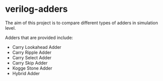# verilog-adders

The aim of this project is to compare different types of adders in simulation level.

Adders that are provided include:
* Carry Lookahead Adder
* Carry Ripple Adder
* Carry Select Adder
* Carry Skip Adder
* Kogge Stone Adder
* Hybrid Adder
